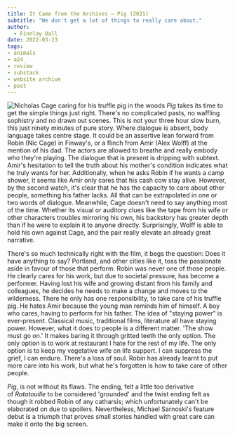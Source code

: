 ```yaml
---
title: It Came from the Archives – Pig (2021)
subtitle: "We don't get a lot of things to really care about."
author:
  - Finnlay Dall
date: 2022-03-23
tags:
- animals
- a24
- review
- substack
- website archive
- post
---
```

![Nicholas Cage caring for his truffle pig in the woods](https://image.tmdb.org/t/p/original/aBXEONfn6MWD9UT3o44jBqWsjZW.jpg)
*Pig* takes its time to get the simple things just right. There's no complicated pasts, no waffling sophistry and no drawn out scenes. This is not your three hour slow burn, this just ninety minutes of pure story. Where dialogue is absent, body language takes centre stage. It could be an assertive lean forward from Robin (Nic Cage) in Finway's, or a flinch from Amir (Alex Wolff) at the mention of his dad. The actors are allowed to breathe and really embody who they're playing. The dialogue that is present is dripping with subtext. Amir's hesitation to tell the truth about his mother's condition indicates what he truly wants for her. Additionally, when he asks Robin if he wants a camp shower, it seems like Amir only cares that his cash cow stay alive. However, by the second watch, it's clear that he has the capacity to care about other people, something his father lacks. All that can be extrapolated in one or two words of dialogue. Meanwhile, Cage doesn't need to say anything most of the time. Whether its visual or auditory clues like the tape from his wife or other characters troubles mirroring his own, his backstory has greater depth than if he were to explain it to anyone directly. Surprisingly, Wolff is able to hold his own against Cage, and the pair really elevate an already great narrative.

There's so much technically right with the film, it begs the question: Does it have anything to say? Portland, and other cities like it, toss the passionate aside in favour of those that perform. Robin was never one of those people. He clearly cares for his work, but due to societal pressure, has become a performer. Having lost his wife and growing distant from his family and colleagues, he decides he needs to make a change and moves to the wilderness. There he only has one responsibility, to take care of his truffle pig. He hates Amir because the young man reminds him of himself. A boy who cares, having to perform for his father. The idea of "staying power" is ever-present. Classical music, traditional films, literature all have staying power. However, what it does to people is a different matter. 'The show must go on.' It makes baring it through gritted teeth the only option. The only option is to work at restaurant I hate for the rest of my life. The only option is to keep my vegetative wife on life support. I can suppress the grief, I can endure. There's a loss of soul. Robin has already learnt to put more care into his work, but what he's forgotten is how to take care of other people.

*Pig*, is not without its flaws. The ending, felt a little too derivative of *Ratatouille* to be considered 'grounded' and the twist ending felt as though it robbed Robin of any catharsis; which unfortunately can't be elaborated on due to spoilers. Nevertheless, Michael Sarnoski's feature debut is a triumph that proves small stories handled with great care can make it onto the big screen.